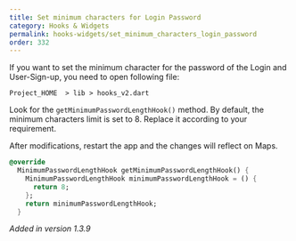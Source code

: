 ```yaml
---
title: Set minimum characters for Login Password
category: Hooks & Widgets
permalink: hooks-widgets/set_minimum_characters_login_password
order: 332
---
```


If you want to set the minimum character for the password of the Login and User-Sign-up, you need to open following file:

`Project_HOME  > lib > hooks_v2.dart`

Look for the `getMinimumPasswordLengthHook()` method. By default, the minimum characters limit is set to 8. Replace it according to your requirement.

After modifications, restart the app and the changes will reflect on Maps.

```dart
@override
  MinimumPasswordLengthHook getMinimumPasswordLengthHook() {
    MinimumPasswordLengthHook minimumPasswordLengthHook = () {
      return 8;
    };
    return minimumPasswordLengthHook;
  }
```

*Added in version 1.3.9*

